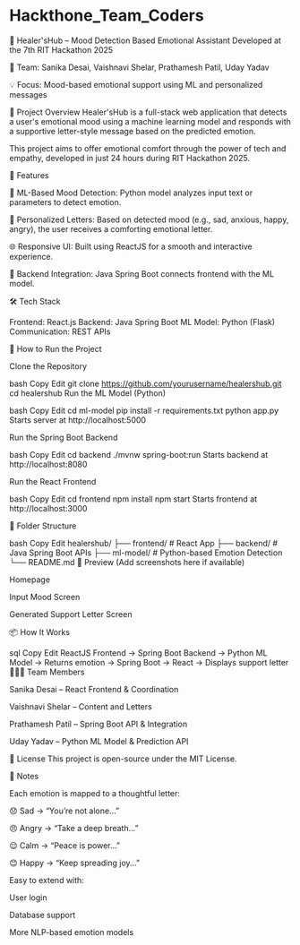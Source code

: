 # Hackthone_Team_Coders

🧠 Healer'sHub – Mood Detection Based Emotional Assistant
Developed at the 7th RIT Hackathon 2025

👥 Team: Sanika Desai, Vaishnavi Shelar, Prathamesh Patil, Uday Yadav

💡 Focus: Mood-based emotional support using ML and personalized messages

📌 Project Overview
Healer'sHub is a full-stack web application that detects a user's emotional mood using a machine learning model and responds with a supportive letter-style message based on the predicted emotion.

This project aims to offer emotional comfort through the power of tech and empathy, developed in just 24 hours during RIT Hackathon 2025.

🎯 Features

🤖 ML-Based Mood Detection: Python model analyzes input text or parameters to detect emotion.

💌 Personalized Letters: Based on detected mood (e.g., sad, anxious, happy, angry), the user receives a comforting emotional letter.

🌐 Responsive UI: Built using ReactJS for a smooth and interactive experience.

🔗 Backend Integration: Java Spring Boot connects frontend with the ML model.

🛠️ Tech Stack

Frontend: React.js
Backend: Java Spring Boot
ML Model: Python (Flask)
Communication: REST APIs

🚀 How to Run the Project

Clone the Repository

bash
Copy
Edit
git clone https://github.com/yourusername/healershub.git
cd healershub
Run the ML Model (Python)

bash
Copy
Edit
cd ml-model
pip install -r requirements.txt
python app.py
Starts server at http://localhost:5000

Run the Spring Boot Backend

bash
Copy
Edit
cd backend
./mvnw spring-boot:run
Starts backend at http://localhost:8080

Run the React Frontend

bash
Copy
Edit
cd frontend
npm install
npm start
Starts frontend at http://localhost:3000

📁 Folder Structure

bash
Copy
Edit
healershub/
├── frontend/        # React App
├── backend/         # Java Spring Boot APIs
├── ml-model/        # Python-based Emotion Detection
└── README.md
📸 Preview (Add screenshots here if available)

Homepage

Input Mood Screen

Generated Support Letter Screen

📦 How It Works

sql
Copy
Edit
ReactJS Frontend → Spring Boot Backend → Python ML Model
→ Returns emotion → Spring Boot → React → Displays support letter
🧑‍🤝‍🧑 Team Members

Sanika Desai – React Frontend & Coordination

Vaishnavi Shelar – Content and Letters

Prathamesh Patil – Spring Boot API & Integration

Uday Yadav – Python ML Model & Prediction API

📄 License
This project is open-source under the MIT License.

💬 Notes

Each emotion is mapped to a thoughtful letter:

😞 Sad → “You’re not alone...”

😠 Angry → “Take a deep breath...”

😌 Calm → “Peace is power...”

😊 Happy → “Keep spreading joy...”

Easy to extend with:

User login

Database support

More NLP-based emotion models
